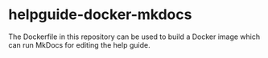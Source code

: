 # helpguide-docker-mkdocs

The Dockerfile in this repository can be used to build a Docker image which can run MkDocs for editing the help guide.
